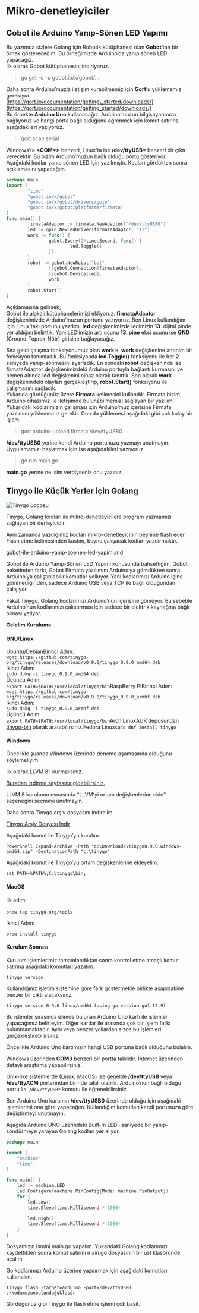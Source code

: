 # Mikro-denetleyiciler

## Gobot ile Arduino Yanıp-Sönen LED Yapımı

Bu yazımda sizlere Golang için Robotik kütüphanesi olan **Gobot**‘tan bir örnek göstereceğim. Bu örneğimizde Arduino’da yanıp sönen LED yapacağız.  
İlk olarak Gobot kütüphanesini indiriyoruz.

> go get -d -u gobot.io/x/gobot/...

Daha sonra Arduino’muzla iletişim kurabilmemiz için **Gort**‘u yüklememiz gerekiyor.  
[https://gort.io/documentation/getting\_started/downloads/](https://gort.io/documentation/getting_started/downloads/)  
Bu örnekte **Arduino Uno** kullanacağız. Arduino’muzun bilgisayarımıza bağlıyoruz ve hangi porta bağlı olduğunu öğrenmek için komut satırına aşağıdakileri yazıyoruz.

> gort scan serial

Windows’ta **&lt;COM\*&gt;** benzeri, Linux’ta ise **/dev/ttyUSB\*** benzeri bir çıktı verecektir. Bu bizim Arduino’muzun bağlı olduğu portu gösteriyor.  
Aşağıdaki kodlar yanıp sönen LED için yazılmıştır. Kodları gördükten sonra açıklamasını yapacağım.

```go
package main
import (
        "time"
        "gobot.io/x/gobot"
        "gobot.io/x/gobot/drivers/gpio"
        "gobot.io/x/gobot/platforms/firmata"
)
func main() {
        firmataAdaptor := firmata.NewAdaptor("/dev/ttyUSB0")
        led := gpio.NewLedDriver(firmataAdaptor, "13")
        work := func() {
                gobot.Every(2*time.Second, func() {
                        led.Toggle()
                })
        }
        robot := gobot.NewRobot("bot",
                []gobot.Connection{firmataAdaptor},
                []gobot.Device{led},
                work,
        )
        robot.Start()
}
```

Açıklamasına gelirsek;  
Gobot ile alakalı kütüphanelerimizi ekliyoruz. **firmataAdaptor** değişkenimizde Arduino’muzun portunu yazıyoruz. Ben Linux kullandığım için Linux’taki portunu yazdım. **led** değişkenimizde ledimizin **13**. dijital pinde yer aldığını belirttik. Yani LED’imizin artı ucunu **13. pine** eksi ucunu ise **GND** \(Ground-Toprak-Nötr\) girişine bağlayacağız.

Sıra geldi çalışma fonksiyonumuz olan **work**‘e. **work** değişkenine anonim bir fonksiyon tanımladık. Bu fonksiyonda **led.Toggle\(\)** fonksiyonu ile her **2** saniyede yanıp-sönmesini ayarladık. En sondaki **robot** değişkeninde ise firmataAdaptor değişkenimizdeki Arduino portuyla bağlantı kurmasını ve hemen altında **led** değişkenini cihaz olarak tanıttık. Son olarak **work** değişkenindeki olayları gerçekleştirip, **robot.Start\(\)** fonksiyonu ile çalışmasını sağladık.  
Yukarıda gördüğünüz üzere **Firmata** kelimesini kullandık. Firmata bizim Arduino cihazımız ile iletişimde bulunabilmemizi sağlayan bir yazılım. Yukarıdaki kodlarımızın çalışması için Arduino’muz içerisine Firmata yazılımını yüklememiz gerekir. Onu da yüklemesi aşağıdaki gibi çok kolay bir işlem.

> gort arduino upload firmata /dev/ttyUSB0

**/dev/ttyUSB0** yerine kendi Arduino portunuzu yazmayı unutmayın.  
Uygulamamızı başlatmak için ise aşağıdakileri yazıyoruz.

> go run main.go

**main.go** yerine ne isim verdiyseniz onu yazınız.

## Tinygo ile Küçük Yerler için Golang

![Tinygo Logosu](./goruntuler/tinygo-logo.png)

Tinygo, Golang kodları ile mikro-denetleyicilere program yazmamızı sağlayan bir derleyicidir.

Aynı zamanda yazdığımız kodları mikro-denetleyicinin beynine flash eder. Flash etme kelimesinden kastım, beyne çalışacak kodları yazdırmaktır.

gobot-ile-arduino-yanip-soenen-led-yapimi.md

Gobot ile Arduino Yanıp-Sönen LED Yapımı konusunda bahsettiğim. Gobot paketinden farkı, Gobot Firmata yazılımını Arduino’ya gömdükten sonra Arduino’ya çalıştırılabilir komutlar yolluyor. Yani kodlarımızı Arduino içine gömmediğinden, sadece Arduino USB veya TCP ile bağlı olduğundan çalışıyor.

Fakat Tinygo, Golang kodlarımızı Arduino’nun içerisine gömüyor. Bu sebeble Arduino’nun kodlarımızı çalıştırması için sadece bir elektrik kaynağına bağlı olması yetiyor.

**Gelelim Kuruluma**

#### GNU/Linux

Ubuntu/DebianBirinci Adım:  
`wget https://github.com/tinygo-org/tinygo/releases/download/v0.9.0/tinygo_0.9.0_amd64.deb`  
İkinci Adım:  
`sudo dpkg -i tinygo_0.9.0_amd64.deb`  
Üçüncü Adım:  
`export PATH=$PATH:/usr/local/tinygo/bin`RaspBerry PiBirinci Adım:  
`wget https://github.com/tinygo-org/tinygo/releases/download/v0.9.0/tinygo_0.9.0_armhf.deb`  
İkinci Adım:  
`sudo dpkg -i tinygo_0.9.0_armhf.deb`  
Üçüncü Adım:  
`export PATH=$PATH:/usr/local/tinygo/bin`Arch LinuxAUR deposundan [tinygo-bin](https://aur.archlinux.org/packages/tinygo-bin/) olarak aratabilirsiniz.Fedora Linux`sudo dnf install tinygo`

#### **Windows**

Öncelikle şuanda Windows üzerinde deneme aşamasında olduğunu söylemeliyim.

İlk olarak LLVM 8’i kurmalısınız.

[Buradan indirme sayfasına gidebilirsiniz.](http://releases.llvm.org/download.html#8.0.1)

LLVM 8 kurulumu esnasında “LLVM’yi ortam değişkenlerine ekle” seçeneğini seçmeyi unutmayın.

Daha sonra Tinygo arşiv dosyasını indirelim.

[Tinygo Arşiv Dosyası İndir](https://github.com/tinygo-org/tinygo/releases/download/v0.9.0/tinygo0.9.0.windows-amd64.zip)

Aşağıdaki komut ile Tinygo’yu kuralım.

`PowerShell Expand-Archive -Path "c:\Downloads\tinygo0.9.0.windows-amd64.zip" -DestinationPath "c:\tinygo"`

Aşağıdaki komut ile Tinygo’yu ortam değişkenlerine ekleyelim.

`set PATH=%PATH%;C:\tinygo\bin;`

#### MacOS

İlk adım:

​`brew tap tinygo-org/tools`

İkinci Adım:

`brew install tinygo`

#### Kurulum Sonrası

Kurulum işlemlerimiz tamamlandıktan sonra kontrol etme amaçlı komut satırına aşağıdaki komutları yazalım.

`tinygo version`

Kullandığınız işletim sistemine göre fark göstermekle birlikte aşapıdakine benzer bir çıktı alacaksınız.

`tinygo version 0.9.0 linux/amd64 (using go version go1.12.9)`

Bu işlemler sırasında elimde bulunan Arduino Uno kartı ile işlemler yapacağımız belirteyim. Diğer kartlar ile arasında çok bir işlem farkı bulunmamaktadır. Aynı veya benzer yollardan sizce bu işlemleri gerçekleştirebilirsiniz.

Öncelikle Arduino Uno kartımızın hangi USB portuna bağlı olduğunu bulalım.

Windows üzerinden **COM3** benzeri bir portta takılıdır. İnternet üzerinden detaylı araştırma yapabilirsiniz.

Unix-like sistemlerde \(Linux, MacOS\) ise genelde **/dev/ttyUSB** veya **/dev/ttyACM** portarından birinde takılı olabilir. Arduino’nun bağlı olduğu portu `ls /dev/ttyUSB*` komutu ile öğrenebilirsiniz.

Ben Arduino Uno kartımın **/dev/ttyUSB0** üzerinde olduğu için aşağıdaki işlemlerimi ona göre yapacağım. Kullandığım komutları kendi portunuza göre değiştirmeyi unutmayın.

Aşağıda Arduino UNO üzerindeki Built-In LED’i saniyede bir yanıp-söndürmeye yarayan Golang kodları yer alıyor.

```go
package main

import (
	"machine"
	"time"
)

func main() {
	led := machine.LED
	led.Configure(machine.PinConfig{Mode: machine.PinOutput})
	for {
		led.Low()
		time.Sleep(time.Millisecond * 1000)

		led.High()
		time.Sleep(time.Millisecond * 1000)
	}
}
```

Dosyamızın ismini main.go yapalım. Yukarıdaki Golang kodlarımızı kaydettikten sonra komut satırını main.go dosyasının bir üst klasöründe açalım.

Go kodlarımızı Arduino üzerine yazdırmak için aşağıdaki komutları kullanalım.

`tinygo flash -target=arduino -port=/dev/ttyUSB0 ./kodumuzunbulunduğuklasör`

Gördüğünüz gibi Tinygo ile flash etme işlemi çok basit.

